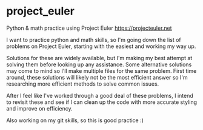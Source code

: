# project_euler
Python &amp; math practice using Project Euler
https://projecteuler.net

I want to practice python and math skills, so I'm going down the list of problems on Project Euler, starting with the easiest and working my way up.

Solutions for these are widely available, but I'm making my best attempt at solving them before looking up any assistance. Some alternative solutions may come to mind so I'll make multiple files for the same problem. First time around, these solutions will likely not be the most efficient answer so I'm researching more efficient methods to solve common issues.

After I feel like I've worked through a good deal of these problems, I intend to revisit these and see if I can clean up the code with more accurate styling and improve on efficiency.

Also working on my git skills, so this is good practice :)
